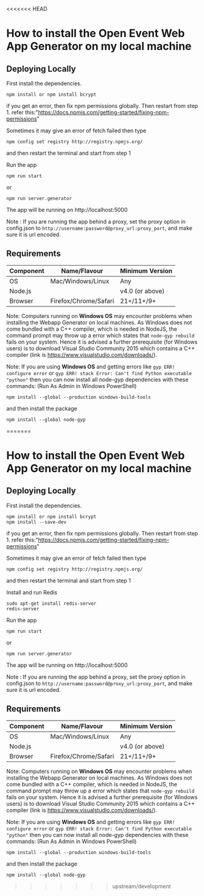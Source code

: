 <<<<<<< HEAD
# How to install the Open Event Web App Generator on my local machine

## Deploying Locally

First install the dependencies.

```shell
npm install or npm install bcrypt
```
if you get an error, then fix npm permissions globally. Then restart from step 1.
refer this:"https://docs.npmjs.com/getting-started/fixing-npm-permissions"

Sometimes it may give an error of fetch failed
then type

```shell
npm config set registry http://registry.npmjs.org/
```

and then restart the terminal and start from step 1

Run the app

```shell
npm run start
```
or
```shell
npm run server.generator
```

The app will be running on http://localhost:5000

Note : If you are running the app behind a proxy, set the proxy option in config.json to `http://username:password@proxy_url:proxy_port`, and make sure it is url encoded.

## Requirements

| Component  | Name/Flavour | Minimum Version |
|---|---|---|
|  OS | Mac/Windows/Linux | Any |
| Node.js |  | v4.0 (or above) |
| Browser | Firefox/Chrome/Safari | 21+/11+/9+

Note: Computers running on **Windows OS** may encounter problems when installing the Webapp Generator on local machines. As Windows does not come bundled with a C++ compiler, which is needed in NodeJS, the command prompt may throw up a error which states that `node-gyp rebuild` fails on your system. Hence it is advised a further prerequisite (for Windows users) is to download Visual Studio Community 2015 which contains a C++ compiler (link is https://www.visualstudio.com/downloads/).

Note: If you are using **Windows OS** and getting errors like `gyp ERR! configure error` or `gyp ERR! stack Error: Can't find Python executable "python"` then you can now install all node-gyp dependencies with these commands:
(Run As Admin in Windows PowerShell)

```shell
npm install --global --production windows-build-tools
```
and then install the package
```shell
npm install --global node-gyp
```

=======
# How to install the Open Event Web App Generator on my local machine

## Deploying Locally

First install the dependencies.

```shell
npm install or npm install bcrypt
npm install --save-dev
```
if you get an error, then fix npm permissions globally. Then restart from step 1.
refer this:"https://docs.npmjs.com/getting-started/fixing-npm-permissions"

Sometimes it may give an error of fetch failed
then type

```shell
npm config set registry http://registry.npmjs.org/
```

and then restart the terminal and start from step 1

Install and run Redis
```shell
sudo apt-get install redis-server
redis-server
```

Run the app

```shell
npm run start
```
or
```shell
npm run server.generator
```

The app will be running on http://localhost:5000

Note : If you are running the app behind a proxy, set the proxy option in config.json to `http://username:password@proxy_url:proxy_port`, and make sure it is url encoded.

## Requirements

| Component  | Name/Flavour | Minimum Version |
|---|---|---|
|  OS | Mac/Windows/Linux | Any |
| Node.js |  | v4.0 (or above) |
| Browser | Firefox/Chrome/Safari | 21+/11+/9+

Note: Computers running on **Windows OS** may encounter problems when installing the Webapp Generator on local machines. As Windows does not come bundled with a C++ compiler, which is needed in NodeJS, the command prompt may throw up a error which states that `node-gyp rebuild` fails on your system. Hence it is advised a further prerequisite (for Windows users) is to download Visual Studio Community 2015 which contains a C++ compiler (link is https://www.visualstudio.com/downloads/).

Note: If you are using **Windows OS** and getting errors like `gyp ERR! configure error` or `gyp ERR! stack Error: Can't find Python executable "python"` then you can now install all node-gyp dependencies with these commands:
(Run As Admin in Windows PowerShell)

```shell
npm install --global --production windows-build-tools
```
and then install the package
```shell
npm install --global node-gyp
```

>>>>>>> upstream/development
